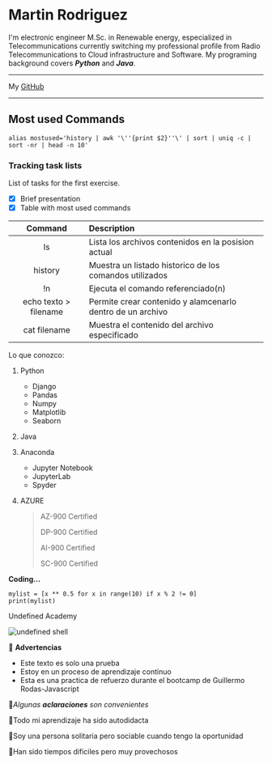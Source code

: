 # Martin Rodriguez

I'm electronic engineer M.Sc. in Renewable energy, especialized in Telecommunications currently switching my professional profile from Radio Telecommunications to Cloud  infrastructure and Software. My programing background covers ***Python*** and ***Java***.

***
My [GitHub](https://github.com/M4rtR0d)
***

## Most used Commands

```
alias mostused='history | awk '\''{print $2}''\' | sort | uniq -c | sort -nr | head -n 10'
```

### Tracking task lists

List of tasks for the first exercise.

- [x] Brief presentation
- [x] Table with most used commands

|**Command**|**Description**|
|:---------:|:--------------|
|ls|Lista los archivos contenidos en la posision actual|
|history|Muestra un listado historico de los comandos utilizados|
|!n|Ejecuta el comando referenciado(n)|
|echo texto > filename|Permite crear contenido y alamcenarlo dentro de un archivo|
|cat filename|Muestra el contenido del archivo especificado|

Lo que conozco: 

1. Python
   * Django
   - Pandas
   - Numpy
   - Matplotlib
   - Seaborn

2. Java
   
3. Anaconda
   * Jupyter Notebook
   * JupyterLab
   * Spyder

4. AZURE
   > AZ-900 Certified
   >
   > DP-900 Certified
   >
   > AI-900 Certified
   >
   > SC-900 Certified
   
**Coding...**
```
mylist = [x ** 0.5 for x in range(10) if x % 2 != 0]
print(mylist)
```
Undefined Academy

![undefined shell](https://user-images.githubusercontent.com/62573083/223426460-733386e2-e59e-44ef-9dfb-6451757b59c7.png)
 
  
👀 **Advertencias**
  - Este texto es solo una prueba
  - Estoy en un proceso de aprendizaje continuo
  - Esta es una practica de refuerzo durante el bootcamp de Guillermo Rodas-Javascript

🌟*Algunas **aclaraciones** son convenientes*

   🐘Todo mi aprendizaje ha sido autodidacta
  
   🐺Soy una persona solitaria pero sociable cuando tengo la oportunidad
  
   🐻Han sido tiempos dificiles pero muy provechosos
